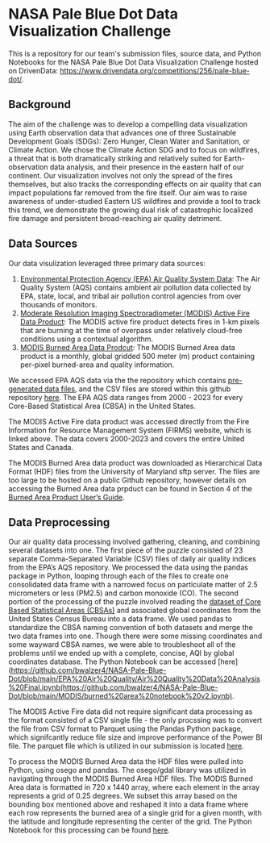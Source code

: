 # NASA Pale Blue Dot Data Visualization Challenge
This is a repository for our team's submission files, source data, and Python Notebooks for the NASA Pale Blue Dot Data Visualization Challenge hosted on DrivenData: https://www.drivendata.org/competitions/256/pale-blue-dot/. 

## Background
The aim of the challenge was to develop a compelling data visualization using Earth observation data that advances one of three Sustainable Development Goals (SDGs): Zero Hunger, Clean Water and Sanitation, or Climate Action.  We chose the Climate Action SDG and to focus on wildfires, a threat that is both dramatically striking and relatively suited for Earth-observation data analysis, and their presence in the eastern half of our continent. Our visualization involves not only the spread of the fires themselves, but also tracks the corresponding effects on air quality that can impact populations far removed from the fire itself. Our aim was to raise awareness of under-studied Eastern US wildfires and provide a tool to track this trend, we demonstrate the growing dual risk of catastrophic localized fire damage and persistent broad-reaching air quality detriment.

## Data Sources
Our data visulization leveraged three primary data sources:
1. [Environmental Protection Agency (EPA) Air Quality System Data](https://www.epa.gov/aqs): The Air Quality System (AQS) contains ambient air pollution data collected by EPA, state, local, and tribal air pollution control agencies from over thousands of monitors.
2. [Moderate Resolution Imaging Spectroradiometer (MODIS) Active Fire Data Product](https://firms.modaps.eosdis.nasa.gov/active_fire/): The MODIS active fire product detects fires in 1-km pixels that are burning at the time of overpass under relatively cloud-free conditions using a contextual algorithm.
3. [MODIS Burned Area Data Prodcut](https://lpdaac.usgs.gov/products/mcd64a1v061/): The MODIS Burned Area data product is a monthly, global gridded 500 meter (m) product containing per-pixel burned-area and quality information.

We accessed EPA AQS data via the the repository which contains [pre-generated data files](https://aqs.epa.gov/aqsweb/airdata/download_files.html), and the CSV files are stored within this github repository [here](https://github.com/bwalzer4/NASA-Pale-Blue-Dot/tree/main/EPA%20Air%20Quality/AQI%20Data). The EPA AQS data ranges from 2000 - 2023 for every Core-Based Statistical Area (CBSA) in the United States.

The MODIS Active Fire data product was accessed directly from the Fire Information for Resource Management System (FIRMS) website, which is linked above. The data covers 2000-2023 and covers the entire United States and Canada.

The MODIS Burned Area data product was downloaded as Hierarchical Data Format (HDF) files from the University of Maryland sftp server. The files are too large to be hosted on a public Github repository, however details on accessing the Burned Area data prpduct can be found in Section 4 of the [Burned Area Product User’s Guide](https://modis-fire.umd.edu/files/MODIS_C61_BA_User_Guide_1.1.pdf). 

## Data Preprocessing
Our air quality data processing involved gathering, cleaning, and combining several datasets into one. The first piece of the puzzle consisted of 23 separate Comma-Separated Variable (CSV) files of daily air quality indices from the EPA’s AQS repository. We processed the data using the pandas package in Python, looping through each of the files to create one consolidated data frame with a narrowed focus on particulate matter of 2.5 micrometers or less (PM2.5) and carbon monoxide (CO). The second portion of the processing  of the puzzle involved reading the [dataset of Core Based Statistical Areas (CBSAs)](https://github.com/bwalzer4/NASA-Pale-Blue-Dot/blob/main/EPA%20Air%20Quality/2023_Gaz_cbsa_national.txt) and associated global coordinates from the United States Census Bureau into a data frame. We used pandas to standardize the CBSA naming convention of both datasets and merge the two data frames into one. Though there were some missing coordinates and some wayward CBSA names, we were able to troubleshoot all of the problems until we ended up with a complete, concise, AQI by global coordinates database. The Python Notebook can be accessed [here](https://github.com/bwalzer4/NASA-Pale-Blue-Dot/blob/main/EPA%20Air%20Quality/Air%20Quality%20Data%20Analysis%20Final.ipynb(https://github.com/bwalzer4/NASA-Pale-Blue-Dot/blob/main/MODIS/burned%20area%20notebook%20v2.ipynb).

The MODIS Active Fire data did not require significant data processing as the format consisted of a CSV single file - the only procssing was to convert the file from CSV format to Parquet using the Pandas Python package, which signifcantly reduce file size and improve performance of the Power BI file. The parquet file which is utilized in our submission is located [here](https://github.com/bwalzer4/NASA-Pale-Blue-Dot/blob/main/MODIS/fire_archive_M-C61_combined_v2.parquet).

To process the MODIS Burned Area data the HDF files were pulled into Python, using osego and pandas. The osego/gdal library was utilized in navigating through the MODIS Burned Area HDF files. The MODIS Burned Area data is formatted in 720 x 1440 array, where each element in the array represents a grid of 0.25 degrees. We subset this array based on the bounding box mentioned above and reshaped it into a data frame where each row represents the burned area of a single grid for a given month, with the latitude and longitude representing the center of the grid. The Python Notebook for this processing can be found [here](https://github.com/bwalzer4/NASA-Pale-Blue-Dot/blob/main/MODIS/burned%20area%20notebook%20v2.ipynb).






